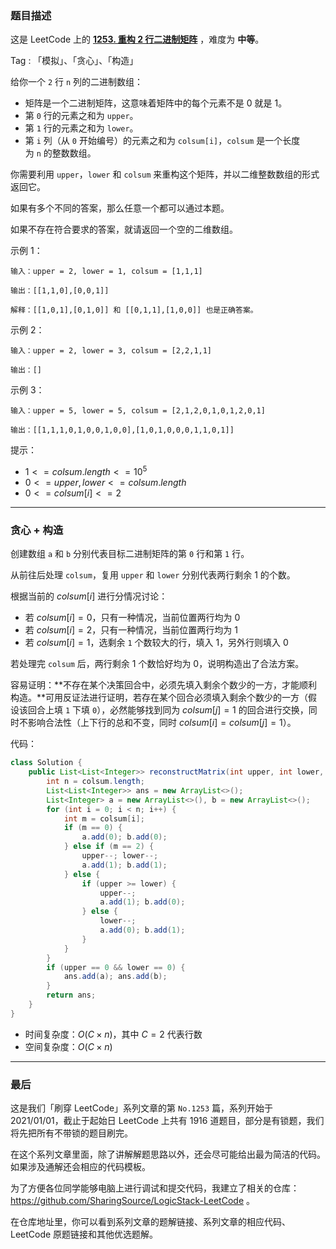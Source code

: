 ### 题目描述

这是 LeetCode 上的 **[1253. 重构 2 行二进制矩阵]()** ，难度为 **中等**。

Tag : 「模拟」、「贪心」、「构造」



给你一个 `2` 行 `n` 列的二进制数组：

* 矩阵是一个二进制矩阵，这意味着矩阵中的每个元素不是 0 就是 1。
* 第 `0` 行的元素之和为 `upper`。
* 第 `1` 行的元素之和为 `lower`。
* 第 `i` 列（从 `0` 开始编号）的元素之和为 `colsum[i]`，`colsum` 是一个长度为 `n` 的整数数组。

你需要利用 `upper`，`lower` 和 `colsum` 来重构这个矩阵，并以二维整数数组的形式返回它。

如果有多个不同的答案，那么任意一个都可以通过本题。

如果不存在符合要求的答案，就请返回一个空的二维数组。

示例 1：
```
输入：upper = 2, lower = 1, colsum = [1,1,1]

输出：[[1,1,0],[0,0,1]]

解释：[[1,0,1],[0,1,0]] 和 [[0,1,1],[1,0,0]] 也是正确答案。
```
示例 2：
```
输入：upper = 2, lower = 3, colsum = [2,2,1,1]

输出：[]
```
示例 3：
```
输入：upper = 5, lower = 5, colsum = [2,1,2,0,1,0,1,2,0,1]

输出：[[1,1,1,0,1,0,0,1,0,0],[1,0,1,0,0,0,1,1,0,1]]
```

提示：
* $1 <= colsum.length <= 10^5$
* $0 <= upper, lower <= colsum.length$
* $0 <= colsum[i] <= 2$

---

### 贪心 + 构造 

创建数组 `a` 和 `b` 分别代表目标二进制矩阵的第 `0` 行和第 `1` 行。

从前往后处理 `colsum`，复用 `upper` 和 `lower` 分别代表两行剩余 $1$ 的个数。

根据当前的 $colsum[i]$ 进行分情况讨论：

* 若 $colsum[i] = 0$，只有一种情况，当前位置两行均为 $0$
* 若 $colsum[i] = 2$，只有一种情况，当前位置两行均为 $1$
* 若 $colsum[i] = 1$，选剩余 `1` 个数较大的行，填入 $1$，另外行则填入 $0$

若处理完 `colsum` 后，两行剩余 $1$ 个数恰好均为 $0$，说明构造出了合法方案。

容易证明：**不存在某个决策回合中，必须先填入剩余个数少的一方，才能顺利构造。**可用反证法进行证明，若存在某个回合必须填入剩余个数少的一方（假设该回合上填 `1` 下填 `0`），必然能够找到同为 $colsum[j] = 1$ 的回合进行交换，同时不影响合法性（上下行的总和不变，同时 $colsum[i] = colsum[j] = 1$）。

代码：

```Java
class Solution {
    public List<List<Integer>> reconstructMatrix(int upper, int lower, int[] colsum) {
        int n = colsum.length;
        List<List<Integer>> ans = new ArrayList<>();
        List<Integer> a = new ArrayList<>(), b = new ArrayList<>();
        for (int i = 0; i < n; i++) {
            int m = colsum[i];
            if (m == 0) {
                a.add(0); b.add(0);
            } else if (m == 2) {
                upper--; lower--;
                a.add(1); b.add(1);
            } else {
                if (upper >= lower) {
                    upper--;
                    a.add(1); b.add(0);
                } else {
                    lower--;
                    a.add(0); b.add(1);
                }
            }
        }
        if (upper == 0 && lower == 0) {
            ans.add(a); ans.add(b);
        }
        return ans;
    }
}
```
* 时间复杂度：$O(C \times n)$，其中 $C = 2$  代表行数
* 空间复杂度：$O(C \times n)$

---

### 最后

这是我们「刷穿 LeetCode」系列文章的第 `No.1253` 篇，系列开始于 2021/01/01，截止于起始日 LeetCode 上共有 1916 道题目，部分是有锁题，我们将先把所有不带锁的题目刷完。

在这个系列文章里面，除了讲解解题思路以外，还会尽可能给出最为简洁的代码。如果涉及通解还会相应的代码模板。

为了方便各位同学能够电脑上进行调试和提交代码，我建立了相关的仓库：https://github.com/SharingSource/LogicStack-LeetCode 。

在仓库地址里，你可以看到系列文章的题解链接、系列文章的相应代码、LeetCode 原题链接和其他优选题解。

